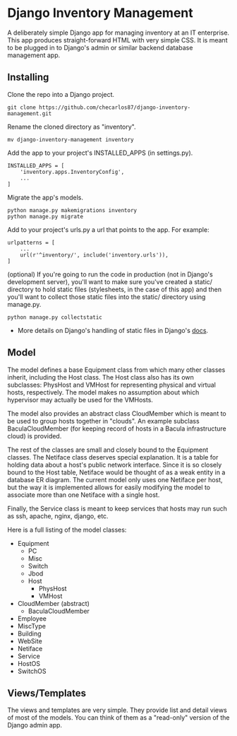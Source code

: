 # Django Inventory Management
A deliberately simple Django app for managing inventory at an IT enterprise. This app produces straight-forward HTML with very simple CSS.  It is meant to be plugged in to Django's admin or similar backend database management app.

## Installing
Clone the repo into a Django project.

```
git clone https://github.com/checarlos87/django-inventory-management.git
```

Rename the cloned directory as "inventory".
```
mv django-inventory-management inventory
```

Add the app to your project's INSTALLED_APPS (in settings.py).
```
INSTALLED_APPS = [ 
    'inventory.apps.InventoryConfig',
    ...
]
```

Migrate the app's models.
```
python manage.py makemigrations inventory
python manage.py migrate
```

Add to your project's urls.py a url that points to the app.  For example:
```
urlpatterns = [
    ...
    url(r'^inventory/', include('inventory.urls')),
]
```

(optional) If you're going to run the code in production (not in Django's development server), you'll want to make sure you've created a static/ directory to hold static files (stylesheets, in the case of this app) and then you'll want to collect those static files into the static/ directory using manage.py.
```
python manage.py collectstatic
```
  
  * More details on Django's handling of static files in Django's [docs](https://docs.djangoproject.com/en/1.9/howto/static-files/#deployment).

## Model
The model defines a base Equipment class from which many other classes inherit, including the Host class.  The Host class also has its own subclasses: PhysHost and VMHost for representing physical and virtual hosts, respectively.  The model makes no assumption about which hypervisor may actually be used for the VMHosts.  

The model also provides an abstract class CloudMember which is meant to be used to group hosts together in "clouds".  An example subclass BaculaCloudMember (for keeping record of hosts in a Bacula infrastructure cloud) is provided. 

The rest of the classes are small and closely bound to the Equipment classes.  The Netiface class deserves special explanation.  It is a table for holding data about a host's public network interface.  Since it is so closely bound to the Host table, Netiface would be thought of as a weak entity in a database ER diagram.  The current model only uses one Netiface per host, but the way it is implemented allows for easily modifying the model to associate more than one Netiface with a single host.

Finally, the Service class is meant to keep services that hosts may run such as ssh, apache, nginx, django, etc.

Here is a full listing of the model classes:
* Equipment
  * PC
  * Misc
  * Switch
  * Jbod
  * Host
    * PhysHost
    * VMHost
* CloudMember (abstract)
  * BaculaCloudMember
* Employee
* MiscType
* Building
* WebSite
* Netiface
* Service
* HostOS
* SwitchOS

## Views/Templates
The views and templates are very simple.  They provide list and detail views of most of the models.  You can think of them as a "read-only" version of the Django admin app.
